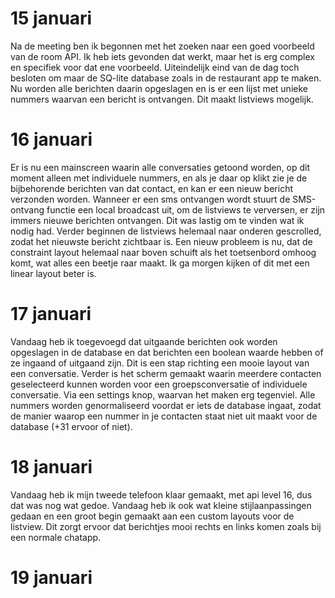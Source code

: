 # 15 januari
Na de meeting ben ik begonnen met het zoeken naar een goed voorbeeld van de room API. Ik heb iets gevonden dat werkt, maar het is erg complex en specifiek voor dat ene voorbeeld. Uiteindelijk eind van de dag toch besloten om maar de SQ-lite database zoals in de restaurant app te maken. Nu worden alle berichten daarin opgeslagen en is er een lijst met unieke nummers waarvan een bericht is ontvangen. Dit maakt listviews mogelijk. 
# 16 januari
Er is nu een mainscreen waarin alle conversaties getoond worden, op dit moment alleen met individuele nummers, en als je daar op klikt zie je de bijbehorende berichten van dat contact, en kan er een nieuw bericht verzonden worden. Wanneer er een sms ontvangen wordt stuurt de SMS-ontvang functie een local broadcast uit, om de listviews te verversen, er zijn immers nieuwe berichten ontvangen. Dit was lastig om te vinden wat ik nodig had. 
Verder beginnen de listviews helemaal naar onderen gescrolled, zodat het nieuwste bericht zichtbaar is.  Een nieuw probleem is nu, dat de constraint layout helemaal naar boven schuift als het toetsenbord omhoog komt, wat alles een beetje raar maakt. Ik ga morgen kijken of dit met een linear layout beter is. 
# 17 januari
Vandaag heb ik toegevoegd dat uitgaande berichten ook worden opgeslagen in de database en dat berichten een boolean waarde hebben of ze ingaand of uitgaand zijn. Dit is een stap richting een mooie layout van een conversatie.
Verder is het scherm gemaakt waarin meerdere contacten geselecteerd kunnen worden voor een groepsconversatie of individuele conversatie. Via een settings knop, waarvan het maken erg tegenviel. Alle nummers worden genormaliseerd voordat er iets de database ingaat, zodat de manier waarop een nummer in je contacten staat niet uit maakt voor de database (+31 ervoor of niet).
# 18 januari
Vandaag heb ik mijn tweede telefoon klaar gemaakt, met api level 16, dus dat was nog wat gedoe. 
 Vandaag heb ik ook  wat kleine stijlaanpassingen gedaan en een groot begin gemaakt aan een custom layouts voor de listview. Dit zorgt ervoor dat berichtjes mooi rechts en links komen zoals bij een normale chatapp. 
# 19 januari
